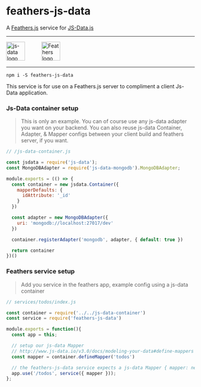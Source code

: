 # feathers-js-data
A <a href="http://feathersjs.com/">Feathers.js</a> service for <a href="http://www.js-data.io/">JS-Data.js</a>

------

<img src="https://raw.githubusercontent.com/js-data/js-data/master/js-data.png" alt="js-data logo" title="js-data" height="50" />
<img style="padding-left:40px;" height="50" src="http://feathersjs.com/img/feathers-logo-wide.png" alt="Feathers logo">


------



```
npm i -S feathers-js-data
```

This service is for use on a Feathers.js server to compliment a client Js-Data
application.

### Js-Data container setup

> This is only an example. You can of course use any js-data adapter you want on
your backend. You can also reuse js-data Container, Adapter, & Mapper configs
between your client build and feathers server, if you want.

```js
// /js-data-container.js

const jsdata = require('js-data');
const MongoDBAdapter = require('js-data-mongodb').MongoDBAdapter;

module.exports = (() => {
  const container = new jsdata.Container({
    mapperDefaults: {
      idAttribute: '_id'
    }
  })

  const adapter = new MongoDBAdapter({
    uri: 'mongodb://localhost:27017/dev'
  })

  container.registerAdapter('mongodb', adapter, { default: true })

  return container
})()
```


### Feathers service setup

> Add you service in the feathers app, example config using a js-data container

```js
// services/todos/index.js

const container = require('../../js-data-container')
const service = require('feathers-js-data')

module.exports = function(){
  const app = this;

  // setup our js-data Mapper
  // http://www.js-data.io/v3.0/docs/modeling-your-data#define-mappers
  const mapper = container.defineMapper('todos')

  // the feathers-js-data service expects a js-data Mapper { mapper: new Mapper() }
  app.use('/todos', service({ mapper }));
};

```
